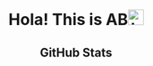 

<h1 align="center">Hola! This is AB<img src="https://user-images.githubusercontent.com/1303154/88677602-1635ba80-d120-11ea-84d8-d263ba5fc3c0.gif" width="28px" alt="hi"></h1>
<h2 align="center">GitHub Stats</h2>

<div align="center" style="width: 100%; display: flex">
  <p align="center"><img align="center" src="https://github-readme-stats.vercel.app/api/top-langs/?username=Arunbharathi03&layout=compact&hide=html" alt=""   />
  </p>
  <p align="center"><img align="center" src="https://github-readme-stats.vercel.app/api?username=Arunbharathi03&show_icons=true" alt=""  /></p>
</div>


